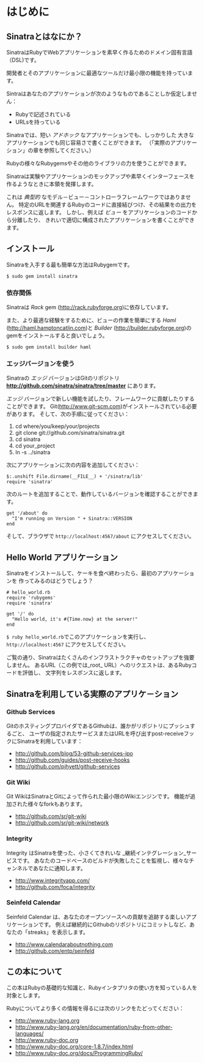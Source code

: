 はじめに
=============

Sinatraとはなにか？
----------------
SinatraはRubyでWebアプリケーションを素早く作るためのドメイン固有言語（DSL)です。

開発者とそのアプリケーションに最適なツールだけ最小限の機能を持っています。

Sintraはあなたのアプリケーションが次のようなものであることしか仮定しません：

* Rubyで記述されている
* URLsを持っている

Sinatraでは、短い _アドホック_ なアプリケーションでも、しっかりした
大きなアプリケーションでも同じ容易さで書くことができます。
（「実際のアプリケーション」の章を参照してください。）

Rubyの様々なRubygemsやその他のライブラリの力を使うことができます。

Sinatraは実験やアプリケーションのモックアップや素早くインターフェースを
作るようなときに本領を発揮します。

これは _典型的_ なモデル－ビュー－コントローラフレームワークではありません。
特定のURLを関連するRubyのコードに直接結びつけ、その結果をの出力をレスポンスに返します。
しかし、例えば _ビュー_ をアプリケーションのコードから分離したり、
きれいで適切に構成されたアプリケーションを書くことができます。


インストール
------------
Sinatraを入手する最も簡単な方法はRubygemです。

    $ sudo gem install sinatra

### 依存関係

Sinatraは _Rack_ gem (<http://rack.rubyforge.org>)に依存しています。

また、より最適な経験をするために、ビューの作業を簡単にする 
_Haml_ (<http://haml.hamptoncatlin.com>)と
_Builder_ (<http://builder.rubyforge.org>)のgemをインストールすると良いでしょう。

    $ sudo gem install builder haml

### エッジバージョンを使う

Sinatraの _エッジ_ バージョンはGitのリポジトリ
**<http://github.com/sinatra/sinatra/tree/master>** にあります。

_エッジ_ バージョンで新しい機能を試したり、フレームワークに貢献したりすることができます。
Git(<http://www.git-scm.com>)がインストールされている必要があります。
そして、次の手順に従ってください：

1. cd where/you/keep/your/projects
2. git clone git://github.com/sinatra/sinatra.git
3. cd sinatra
4. cd your\_project
5. ln -s ../sinatra

次にアプリケーションに次の内容を追加してください：

    $:.unshift File.dirname(__FILE__) + '/sinatra/lib'
    require 'sinatra'

次のルートを追加することで、動作しているバージョンを確認することができます。

    get '/about' do
      "I'm running on Version " + Sinatra::VERSION
    end

そして、ブラウザで `http://localhost:4567/about` にアクセスしてください。


Hello World アプリケーション
-----------------------
Sinatraをインストールして、ケーキを食べ終わったら、最初のアプリケーションを
作ってみるのはどうでしょう？

    # hello_world.rb
    require 'rubygems'
    require 'sinatra'
    
    get '/' do
      "Hello world, it's #{Time.now} at the server!"
    end

`$ ruby hello_world.rb`でこのアプリケーションを実行し、
`http://localhost:4567` にアクセスしてください。

ご覧の通り、Sinatraはたくさんのインフラストラクチャのセットアップを強要しません。
あるURL（この例では_root_ URL）へのリクエストは、あるRubyコードを評価し、
文字列をレスポンスに返します。

Sinatraを利用している実際のアプリケ－ション
----------------------------------

### Github Services

GitのホスティングプロバイダであるGithubは、誰かがリポジトリにプッシュするごと、
ユーザの指定されたサービスまたはURLを呼び出すpost-receiveフックにSinatraを利用しています：

* <http://github.com/blog/53-github-services-ipo>
* <http://github.com/guides/post-receive-hooks>
* <http://github.com/pjhyett/github-services>

### Git Wiki

Git WikiはSinatraとGitによって作られた最小限のWikiエンジンです。
機能が追加された様々なforkもあります。

* <http://github.com/sr/git-wiki>
* <http://github.com/sr/git-wiki/network>

### Integrity

Integrity はSinatraを使った、小さくてきれいな _継続インテグレーション_サービスです。
あなたのコードベースのビルドが失敗したことを監視し、様々なチャンネルであなたに通知します。

* <http://www.integrityapp.com/>
* <http://github.com/foca/integrity>

### Seinfeld Calendar

Seinfeld Calendar は、あなたのオープンソースへの貢献を追跡する楽しいアプリケーションです。
例えば継続的にGithubのリポジトリにコミットしなど、あなたの「streaks」を表示します。

* <http://www.calendaraboutnothing.com>
* <http://github.com/entp/seinfeld>


この本について
---------------
この本はRubyの基礎的な知識と、Rubyインタプリタの使い方を知っている人を対象とします。

Rubyについてより多くの情報を得るには次のリンクをたどってください：

* <http://www.ruby-lang.org>
* <http://www.ruby-lang.org/en/documentation/ruby-from-other-languages/>
* <http://www.ruby-doc.org>
* <http://www.ruby-doc.org/core-1.8.7/index.html>
* <http://www.ruby-doc.org/docs/ProgrammingRuby/>
